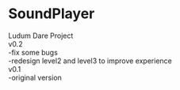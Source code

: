 # SoundPlayer<br>
Ludum Dare Project<br>
v0.2<br>
  -fix some bugs<br>
  -redesign level2 and level3 to improve experience<br>
v0.1<br>
  -original version<br>
